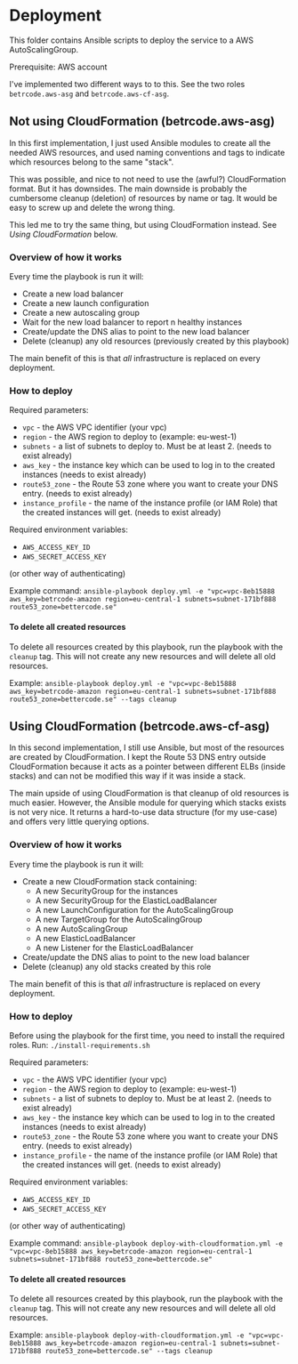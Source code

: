 # Deployment

This folder contains Ansible scripts to deploy the service
to a AWS AutoScalingGroup.

Prerequisite: AWS account

I've implemented two different ways to to this. See the two roles
`betrcode.aws-asg` and `betrcode.aws-cf-asg`.

## Not using CloudFormation (betrcode.aws-asg)

In this first implementation, I just used Ansible modules to create all the needed AWS resources,
and used naming conventions and tags to indicate which resources belong to the same "stack".

This was possible, and nice to not need to use the (awful?) CloudFormation format. But it has downsides.
The main downside is probably the cumbersome cleanup (deletion) of resources by name or tag. It would
be easy to screw up and delete the wrong thing.

This led me to try the same thing, but using CloudFormation instead. See *Using CloudFormation* below.


### Overview of how it works

Every time the playbook is run it will:

* Create a new load balancer
* Create a new launch configuration
* Create a new autoscaling group
* Wait for the new load balancer to report n healthy instances
* Create/update the DNS alias to point to the new load balancer
* Delete (cleanup) any old resources (previously created by this playbook)

The main benefit of this is that *all* infrastructure is replaced on every deployment.
 

### How to deploy

Required parameters:

* `vpc` - the AWS VPC identifier (your vpc)
* `region` - the AWS region to deploy to (example: eu-west-1)
* `subnets` - a list of subnets to deploy to. Must be at least 2. (needs to exist already)
* `aws_key` - the instance key which can be used to log in to the created instances (needs to exist already)
* `route53_zone` - the Route 53 zone where you want to create your DNS entry. (needs to exist already)
* `instance_profile` - the name of the instance profile (or IAM Role) that the created instances will get. (needs to exist already)

Required environment variables:
* `AWS_ACCESS_KEY_ID`
* `AWS_SECRET_ACCESS_KEY`

(or other way of authenticating)

Example command: `ansible-playbook deploy.yml -e "vpc=vpc-8eb15888 aws_key=betrcode-amazon region=eu-central-1 subnets=subnet-171bf888 route53_zone=bettercode.se"`


#### To delete all created resources

To delete all resources created by this playbook, 
run the playbook with the `cleanup` tag. This will not create
any new resources and will delete all old resources. 

Example: `ansible-playbook deploy.yml -e "vpc=vpc-8eb15888 aws_key=betrcode-amazon region=eu-central-1 subnets=subnet-171bf888 route53_zone=bettercode.se" --tags cleanup`


## Using CloudFormation (betrcode.aws-cf-asg)

In this second implementation, I still use Ansible, but most of the resources are created by 
CloudFormation. I kept the Route 53 DNS entry outside CloudFormation because it acts as a pointer 
between different ELBs (inside stacks) and can not be modified this way if it was inside a stack.

The main upside of using CloudFormation is that cleanup of old resources is much easier.
However, the Ansible module for querying which stacks exists is not very nice. It returns a hard-to-use
data structure (for my use-case) and offers very little querying options. 

### Overview of how it works

Every time the playbook is run it will:

* Create a new CloudFormation stack containing:
    * A new SecurityGroup for the instances
    * A new SecurityGroup for the ElasticLoadBalancer
    * A new LaunchConfiguration for the AutoScalingGroup
    * A new TargetGroup for the AutoScalingGroup
    * A new AutoScalingGroup
    * A new ElasticLoadBalancer
    * A new Listener for the ElasticLoadBalancer
* Create/update the DNS alias to point to the new load balancer
* Delete (cleanup) any old stacks created by this role

The main benefit of this is that *all* infrastructure is replaced on every deployment.


### How to deploy

Before using the playbook for the first time, you need to install the required roles.
Run: `./install-requirements.sh`

Required parameters:

* `vpc` - the AWS VPC identifier (your vpc)
* `region` - the AWS region to deploy to (example: eu-west-1)
* `subnets` - a list of subnets to deploy to. Must be at least 2. (needs to exist already)
* `aws_key` - the instance key which can be used to log in to the created instances (needs to exist already)
* `route53_zone` - the Route 53 zone where you want to create your DNS entry. (needs to exist already)
* `instance_profile` - the name of the instance profile (or IAM Role) that the created instances will get. (needs to exist already)

Required environment variables:
* `AWS_ACCESS_KEY_ID`
* `AWS_SECRET_ACCESS_KEY`

(or other way of authenticating)

Example command: `ansible-playbook deploy-with-cloudformation.yml -e "vpc=vpc-8eb15888 aws_key=betrcode-amazon region=eu-central-1 subnets=subnet-171bf888 route53_zone=bettercode.se"`

#### To delete all created resources

To delete all resources created by this playbook, 
run the playbook with the `cleanup` tag. This will not create
any new resources and will delete all old resources. 

Example: `ansible-playbook deploy-with-cloudformation.yml -e "vpc=vpc-8eb15888 aws_key=betrcode-amazon region=eu-central-1 subnets=subnet-171bf888 route53_zone=bettercode.se" --tags cleanup`
